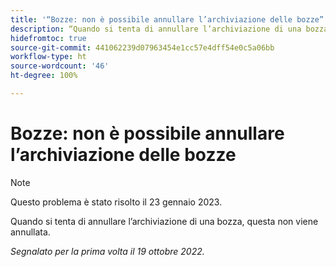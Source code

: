 ```yaml
---
title: '“Bozze: non è possibile annullare l’archiviazione delle bozze”'
description: “Quando si tenta di annullare l’archiviazione di una bozza, questa non viene annullata.”
hidefromtoc: true
source-git-commit: 441062239d07963454e1cc57e4dff54e0c5a06bb
workflow-type: ht
source-wordcount: '46'
ht-degree: 100%

---
```



# Bozze: non è possibile annullare l’archiviazione delle bozze

>[!NOTE]
>
>Questo problema è stato risolto il 23 gennaio 2023.

Quando si tenta di annullare l’archiviazione di una bozza, questa non viene annullata.

_Segnalato per la prima volta il 19 ottobre 2022._

